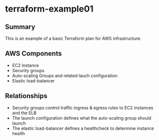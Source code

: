# terraform-example01

## Summary

This is an example of a basic Terraform plan for AWS infrastructure.

## AWS Components

 - EC2 instance
 - Security groups
 - Auto-scaling Groups and related lauch configuration
 - Elastic load-balancer

## Relationships

 - Security groups control traffic ingress & egress rules to EC2 instances and the ELB
 - The launch configuration defines what the auto-scaling group should launch
 - The elastic load-balancer defines a healthcheck to determine instance health